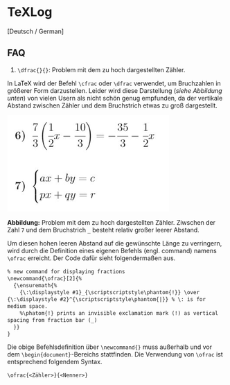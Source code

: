 # TeXLog

[Deutsch / German]

## FAQ ##

1. `\dfrac{}{}`: Problem mit dem zu hoch dargestellten Zähler.

In LaTeX wird der Befehl `\cfrac` oder `\dfrac` verwendet, um
Bruchzahlen in größerer Form darzustellen. Leider wird diese
Darstellung (*siehe Abbildung unten*) von vielen Usern als
nicht schön genug empfunden, da der vertikale Abstand zwischen
Zähler und dem Bruchstrich etwas zu groß dargestellt.

![cfrac_dfrac_cases](https://raw.githubusercontent.com/s0nda/TeXLog/main/media/img/cfrac_dfrac_cases.png)

**Abbildung:** Problem mit dem zu hoch dargestellten Zähler.
Ziwschen der Zahl `7` und dem Bruchstrich `_` besteht relativ
großer leerer Abstand.

Um diesen hohen leeren Abstand auf die gewünschte Länge
zu verringern, wird durch die Definition eines eigenen Befehls
(engl. command) namens `\ofrac` erreicht. Der Code dafür sieht
folgendermaßen aus.
```
% new command for displaying fractions
\newcommand{\ofrac}[2]{%
  {\ensuremath{%
    {\:\displaystyle #1}_{\scriptscriptstyle\phantom{!}} \over {\:\displaystyle #2}^{\scriptscriptstyle\phantom{|}} % \: is for medium space.
    %\phatom{!} prints an invisible exclamation mark (!) as vertical spacing from fraction bar (_)
  }}
}
```

Die obige Befehlsdefinition über `\newcommand{}` muss außerhalb und
vor dem `\begin{document}`-Bereichs stattfinden. Die Verwendung von
`\ofrac` ist entsprechend folgendem Syntax.
```
\ofrac{<Zähler>}{<Nenner>}
```
